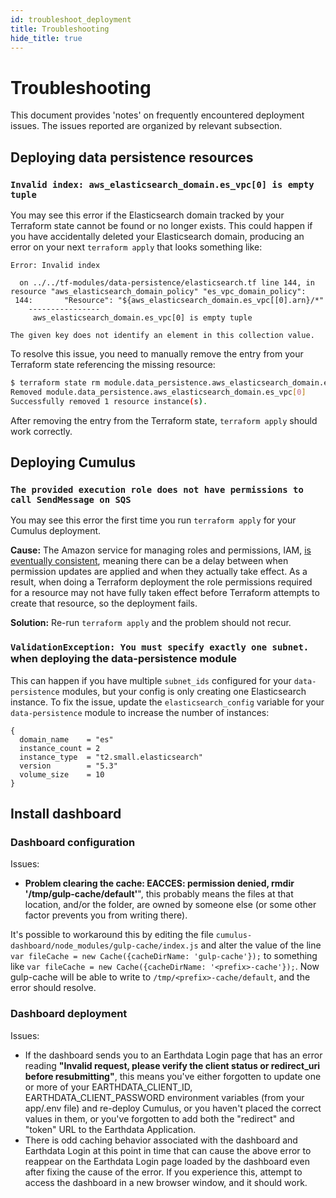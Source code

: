 ```yaml
---
id: troubleshoot_deployment
title: Troubleshooting
hide_title: true
---
```


# Troubleshooting

This document provides 'notes' on frequently encountered deployment issues. The issues reported are organized by relevant subsection.

## Deploying data persistence resources

### `Invalid index: aws_elasticsearch_domain.es_vpc[0] is empty tuple`

You may see this error if the Elasticsearch domain tracked by your Terraform state cannot be found or no longer exists. This could happen if you have accidentally deleted your Elasticsearch domain, producing an error on your next `terraform apply` that looks something like:

```plain
Error: Invalid index

  on ../../tf-modules/data-persistence/elasticsearch.tf line 144, in resource "aws_elasticsearch_domain_policy" "es_vpc_domain_policy":
 144:       "Resource": "${aws_elasticsearch_domain.es_vpc[[0].arn}/*"
    ----------------
     aws_elasticsearch_domain.es_vpc[0] is empty tuple

The given key does not identify an element in this collection value.
```

To resolve this issue, you need to manually remove the entry from your Terraform state referencing the missing resource:

```bash
$ terraform state rm module.data_persistence.aws_elasticsearch_domain.es_vpc
Removed module.data_persistence.aws_elasticsearch_domain.es_vpc[0]
Successfully removed 1 resource instance(s).
```

After removing the entry from the Terraform state, `terraform apply` should work correctly.

## Deploying Cumulus

### `The provided execution role does not have permissions to call SendMessage on SQS`

You may see this error the first time you run `terraform apply` for your Cumulus deployment.

**Cause:** The Amazon service for managing roles and permissions, IAM, [is eventually consistent](https://docs.aws.amazon.com/IAM/latest/UserGuide/troubleshoot_general.html#troubleshoot_general_eventual-consistency), meaning there can be a delay between when permission updates are applied and when they actually take effect. As a result, when doing a Terraform deployment the role permissions required for a resource may not have fully taken effect before Terraform attempts to create that resource, so the deployment fails.

**Solution:** Re-run `terraform apply` and the problem should not recur.

### `ValidationException: You must specify exactly one subnet.` when deploying the data-persistence module

This can happen if you have multiple `subnet_ids` configured for your
`data-persistence` modules, but your config is only creating one
Elasticsearch instance. To fix the issue, update the `elasticsearch_config`
variable for your `data-persistence` module to increase the number of instances:

```hcl
{
  domain_name    = "es"
  instance_count = 2
  instance_type  = "t2.small.elasticsearch"
  version        = "5.3"
  volume_size    = 10
}
```

## Install dashboard

### Dashboard configuration

Issues:

- **Problem clearing the cache: EACCES: permission denied, rmdir '/tmp/gulp-cache/default'**", this probably means the files at that location, and/or the folder, are owned by someone else (or some other factor prevents you from writing there).

It's possible to workaround this by editing the file `cumulus-dashboard/node_modules/gulp-cache/index.js` and alter the value of the line `var fileCache = new Cache({cacheDirName: 'gulp-cache'});` to something like `var fileCache = new Cache({cacheDirName: '<prefix>-cache'});`. Now gulp-cache will be able to write to `/tmp/<prefix>-cache/default`, and the error should resolve.

### Dashboard deployment

Issues:

- If the dashboard sends you to an Earthdata Login page that has an error reading **"Invalid request, please verify the client status or redirect_uri before resubmitting"**, this means you've either forgotten to update one or more of your EARTHDATA_CLIENT_ID, EARTHDATA_CLIENT_PASSWORD environment variables (from your app/.env file) and re-deploy Cumulus, or you haven't placed the correct values in them, or you've forgotten to add both the "redirect" and "token" URL to the Earthdata Application.
- There is odd caching behavior associated with the dashboard and Earthdata Login at this point in time that can cause the above error to reappear on the Earthdata Login page loaded by the dashboard even after fixing the cause of the error. If you experience this, attempt to access the dashboard in a new browser window, and it should work.
